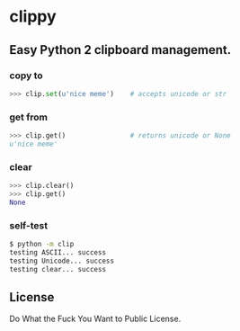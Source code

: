 clippy
======
Easy Python 2 clipboard management.
-----------------------------------


### copy to
```python
>>> clip.set(u'nice meme')    # accepts unicode or str
```

### get from
```python
>>> clip.get()                # returns unicode or None
u'nice meme'
```

### clear
```python
>>> clip.clear()
>>> clip.get()
None
```

### self-test
```sh
$ python -m clip
testing ASCII... success
testing Unicode... success
testing clear... success
```

License
-------
Do What the Fuck You Want to Public License.
